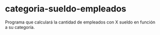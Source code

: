 # categoria-sueldo-empleados
 Programa que calculará la cantidad de empleados con X sueldo en función a su categoría.
